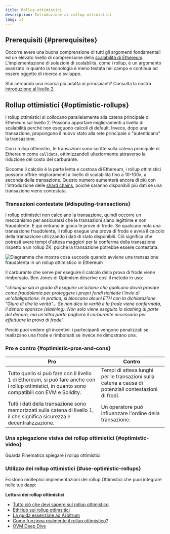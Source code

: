 ```yaml
---
title: Rollup ottimistici
description: Introduzione ai rollup ottimistici
lang: it
---
```


## Prerequisiti {#prerequisites}

Occorre avere una buona comprensione di tutti gli argomenti fondamentali ed un elevato livello di comprensione della [scalabilità di Ethereum](/developers/docs/scaling/). L'implementazione di soluzioni di scalabilità, come i rollup, è un argomento avanzato in quanto la tecnologia è meno testata nel campo e continua ad essere oggetto di ricerca e sviluppo.

Stai cercando una risorsa più adatta ai principianti? Consulta la nostra [introduzione al livello 2](/layer-2/).

## Rollup ottimistici {#optimistic-rollups}

I rollup ottimistici si collocano parallelamente alla catena principale di Ethereum sul livello 2. Possono apportare miglioramenti a livello di scalabilità perché non eseguono calcoli di default. Invece, dopo una transazione, propongono il nuovo stato alla rete principale o "autenticano" la transazione.

Con i rollup ottimistici, le transazioni sono scritte sulla catena principale di Ethereum come `calldata`, ottimizzandoli ulteriormente attraverso la riduzione del costo del carburante.

Siccome il calcolo è la parte lenta e costosa di Ethereum, i rollup ottimistici possono offrire miglioramenti a livello di scalabilità fino a 10-100x, a seconda della transazione. Questo numero aumenterà ancora di più con l'introduzione delle [shard chains](/upgrades/sharding), poiché saranno disponibili più dati se una transazione viene contestata.

### Transazioni contestate {#disputing-transactions}

I rollup ottimistici non calcolano la transazione, quindi occorre un meccanismo per assicurarsi che le transazioni siano legittime e non fraudolente. E qui entrano in gioco le prove di frode. Se qualcuno nota una transazione fraudolenta, il rollup esegue una prova di frode e avvia il calcolo della transazione utilizzando i dati di stato disponibili. Ciò significa che potresti avere tempi d'attesa maggiori per la conferma della transazione rispetto a un rollup ZK, poiché la transazione potrebbe essere contestata.

![Diagramma che mostra cosa succede quando avviene una transazione fraudolenta in un rollup ottimistico in Ethereum](./optimistic-rollups.png)

Il carburante che serve per eseguire il calcolo della prova di frode viene rimborsato. Ben Jones di Optimism descrive così il metodo in uso:

"_chiunque sia in grado di eseguire un'azione che qualcuno dovrà provare come fraudolenta per proteggere i propri fondi richiede l'invio di un'obbligazione. In pratica, si bloccano alcuni ETH con la dichiarazione "Giuro di dire la verità"... Se non dico la verità e la frode viene confermata, il denaro sparisce (slashing). Non solo viene eseguito lo slashing di parte del denaro, ma un'altra parte pagherà il carburante necessario per effettuare la prova di frode_"

Perciò puoi vedere gli incentivi: i partecipanti vengono penalizzati se realizzano una frode e rimborsati se invece ne dimostrano una.

### Pro e contro {#optimistic-pros-and-cons}

| Pro                                                                                                                                               | Contro                                                                                               |
| ------------------------------------------------------------------------------------------------------------------------------------------------- | ---------------------------------------------------------------------------------------------------- |
| Tutto quello si può fare con il livello 1 di Ethereum, si può fare anche con i rollup ottimistici, in quanto sono compatibili con EVM e Solidity. | Tempi di attesa lunghi per le transazioni sulla catena a causa di potenziali contestazioni di frodi. |
| Tutti i dati della transazione sono memorizzati sulla catena di livello 1, il che significa sicurezza e decentralizzazione.                       | Un operatore può influenzare l'ordine della transazione.                                             |

### Una spiegazione visiva dei rollup ottimistici {#optimistic-video}

Guarda Finematics spiegare i rollup ottimistici:

<YouTube id="7pWxCklcNsU" start="263" />

### Utilizzo dei rollup ottimistici {#use-optimistic-rollups}

Esistono molteplici implementazioni dei rollup Ottimistici che puoi integrare nelle tue dapp:

<RollupProductDevDoc rollupType="optimistic" />

**Lettura dei rollup ottimistici**

- [Tutto ciò che devi sapere sul rollup ottimistico](https://research.paradigm.xyz/rollups)
- [EthHub sui rollup ottimsitici](https://docs.ethhub.io/ethereum-roadmap/layer-2-scaling/optimistic_rollups/)
- [La guida essenziale ad Arbitrum](https://newsletter.banklesshq.com/p/the-essential-guide-to-arbitrum)
- [Come funziona realmente il rollup ottimistico?](https://research.paradigm.xyz/optimism)
- [OVM Deep Dive](https://medium.com/ethereum-optimism/ovm-deep-dive-a300d1085f52)
